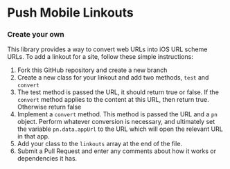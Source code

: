 Push Mobile Linkouts
====================

### Create your own

This library provides a way to convert web URLs into iOS URL scheme URLs. To add a linkout for a site, follow these simple instructions:

1.  Fork this GitHub repository and create a new branch
2.  Create a new class for your linkout and add two methods, `test` and `convert`
3.  The test method is passed the URL, it should return true or false. If the `convert` method applies to the content at this URL, then return true. Otherwise return false
4.  Implement a `convert` method. This method is passed the URL and a `pn` object. Perform whatever conversion is necessary, and ultimately set the variable `pn.data.appUrl` to the URL which will open the relevant URL in that app.
5.  Add your class to the `linkouts` array at the end of the file.
6.  Submit a Pull Request and enter any comments about how it works or dependencies it has.